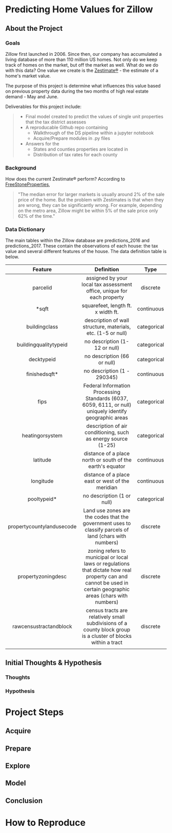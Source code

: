 # Predicting Home Values for Zillow
## About the Project
### Goals
Zillow first launched in 2006. Since then, our company has accumulated a living database of more than 110 million US homes. Not only do we keep track of homes on the market, but off the market as well. What do we do with this data? One value we create is the [Zestimate®](https://www.zillow.com/zestimate/) - the estimate of a home's market value.  

The purpose of this project is determine what influences this value based on previous property data during the two months of high real estate demand - May and June.

Deliverables for this project include:
> - Final model created to predict the values of single unit properties that the tax district assesses
> - A reproducable Github repo containing
>   - Walkthrough of the DS pipeline within a jupyter notebook
>   - Acquire/Prepare modules in .py files
> - Answers for the
>   - States and counties properties are located in
>   - Distribution of tax rates for each county

### Background

How does the current Zestimate® perform? According to [FreeStoneProperties](https://www.freestoneproperties.com/blog/truth-zillow-zestimates/#:~:text=Is%20a%20Zillow%20Zestimate%20High,about%20the%20accuracy%20of%20Zestimates.&text=For%20example%2C%20depending%20on%20the,only%2062%25%20of%20the%20time.),
> "The median error for larger markets is usually around 2% of the sale price of the home. But the problem with Zestimates is 
> that when they are wrong, they can be significantly wrong. For example, depending on the metro area, Zillow might be within 5% 
> of the sale price only 62% of the time."

### Data Dictionary
The main tables within the Zillow database are predictions_2016 and predictions_2017. These contain the observations of each house: the tax value and several different features of the house. The data definition table is below.

|          Feature          |                                                                            Definition                                                                            |     Type    |
|:-------------------------:|:----------------------------------------------------------------------------------------------------------------------------------------------------------------:|:-----------:|
| parcelid                  | assigned by your local tax assessment office, unique for each property                                                                                           | discrete    |
| *sqft                     | squarefeet, length ft. x width ft.                                                                                                                               | continuous  |
| buildingclass             | description of wall structure, materials, etc. (1-5 or null)                                                                                                     | categorical |
| buildingqualitytypeid     | no description (1-12 or null)                                                                                                                                    | categorical |
| decktypeid                | no description (66 or null)                                                                                                                                      | categorical |
| finishedsqft*             | no description (1 - 290345)                                                                                                                                      | continuous  |
| fips                      | Federal Information Processing Standards (6037, 6059, 6111, or null) uniquely identify geographic areas                                                          | categorical |
| heatingorsystem           | description of air conditioning, such as energy source (1-25)                                                                                                    | categorical |
| latitude                  | distance of a place north or south of the earth's equator                                                                                                        | continuous  |
| longitude                 | distance of a place east or west of the meridian                                                                                                                 | continuous  |
| pooltypeid*               | no description (1 or null)                                                                                                                                       | categorical |
| propertycountylandusecode | Land use zones are the codes that the government uses to classify  parcels of land (chars with numbers)                                                          | discrete    |
| propertyzoningdesc        | zoning refers to municipal or local laws or regulations that dictate  how real property can and cannot be used in certain geographic areas  (chars with numbers) | discrete    |
| rawcensustractandblock    | census tracts are relatively small subdivisions of a county block group is a cluster of blocks within a tract                                                    | discrete    |
|                           |                                                                                                                                                                  |             |

## Initial Thoughts & Hypothesis
### Thoughts
### Hypothesis
# Project Steps
## Acquire
## Prepare
## Explore
## Model
## Conclusion
# How to Reproduce
